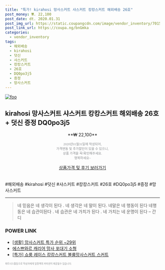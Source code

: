 ```yaml
--- 
title: "특가! kirahosi 망사스커트 샤스커트 캉캉스커트 해외배송 26호" 
post_money: ₩. 22,100 
post_date: dt. 2020.01.31 
post_img_url: https://static.coupangcdn.com/image/vendor_inventory/7015/129416eed5f79b91f04a1beef755943a08a76650c4aacde655e20ae1e865.jpg 
post_link_url: https://coupa.ng/bnGmka 
categories: 
  - vendor_inventory 
tags: 
  - 해외배송 
  - kirahosi 
  - 덧신 
  - 샤스커트 
  - 캉캉스커트 
  - 26호 
  - DQ0po3j5 
  - 증정 
  - 망사스커트 
--- 
```

[![foo](https://static.coupangcdn.com/image/vendor_inventory/7015/129416eed5f79b91f04a1beef755943a08a76650c4aacde655e20ae1e865.jpg)](https://coupa.ng/bnGmka) 

## kirahosi 망사스커트 샤스커트 캉캉스커트 해외배송 26호+ 덧신 증정 DQ0po3j5 
<p style="text-align: center;">**₩ 22,100**</p> 
<p style="text-align: center;"><span style="color: #898c8f; font-family: Georgia,Times,serif; font-size: 0.75em;">2020년01월31일에 작성되어, <br>가격변동 및 추가할인이 있을 수 있으니,<br> 상품 가격을 꼭!확인해주세요.<br>행복하세요~</span> 
</p>	 
<div markdown="0" style="text-align: center;"><a href="https://coupa.ng/bnGmka" class="btn btn--success">상품가격 및 후기 보러가기</a></div> 
<br><br> 
  #해외배송 #kirahosi #덧신 #샤스커트 #캉캉스커트 #26호 #DQ0po3j5 #증정 #망사스커트 
<hr> 

> 네 믿음은 네 생각이 된다 . 네 생각은  네 말이 된다. 네말은 네 행동이 된다 네행동은 네 습관이된다 . 네 습관은 네 가치가 된다 . 네 가치는 네 운명이 된다 – 간디 


### POWER LINK

* <a href="https://blog.naver.com/sakai111/221790835019" target="_blank"> [생활] 망사스커트 특가 순위 ~29위</a>
* <a href="https://blog.naver.com/sakai111/221780335565" target="_blank">에스쁘와르 캐리어 망사 포대기 소형</a>
* <a href="https://blog.naver.com/santokki14/221790918704" target="_blank">[특가] 쇼룸 레이스 캉캉스커트 볼륨망사스커트 스커트</a>

<span style="color: #898c8f; font-family: Georgia,Times,serif; font-size: 0.55em;">파트너스활동으로 작성자에게 일정액의 커미션이 제공될수 있습니다.</span> 
